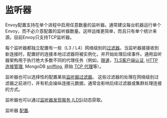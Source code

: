 # 监听器

Envoy配置支持在单个进程中启用任意数量的监听器。通常建议每台机器运行单个Envoy，而不必介意配置的监听器数量。这样运维更简单，而且只有单个统计来源。目前Envoy只支持TCP监听器。

每个监听器都独立配置有一些（L3 / L4）网络级别的[过滤器](network_filters.md#arch-overview-network-filters)。当监听器接接收到新连接时，配置好的连接本地过滤器将被实例化，并开始处理后续事件。通用监听器架构用于执行绝大多数不同的代理任务（例如，[限速](global_rate_limiting.md#arch-overview-rate-limit)，[TLS客户端认证](ssl.md#arch-overview-ssl-auth-filter), [HTTP 连接管理](http_connection_management.md#arch-overview-http-conn-man), MongoDB [sniffing](mongo.md#arch-overview-mongo), 原始 [TCP 代理](tcp_proxy.md#arch-overview-tcp-proxy)等）。

监听器也可以选择性的配置某些[监听器过滤器](listener_filters.md#arch-overview-listener-filters)。 这些过滤器的处理在网络级别过滤器之前进行，并有机会操纵连接元数据，通常会影响后续过滤器或集群处理连接的方式。

监听器也可以通过[监听器发现服务 (LDS)](../../configuration/listeners/lds.md#config-listeners-lds)动态获取。

监听器 [配置](../../configuration/listeners/listeners.md#config-listeners).
